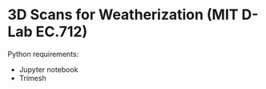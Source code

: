# 3D Scans for Weatherization (MIT D-Lab EC.712)

Python requirements:
* Jupyter notebook
* Trimesh
